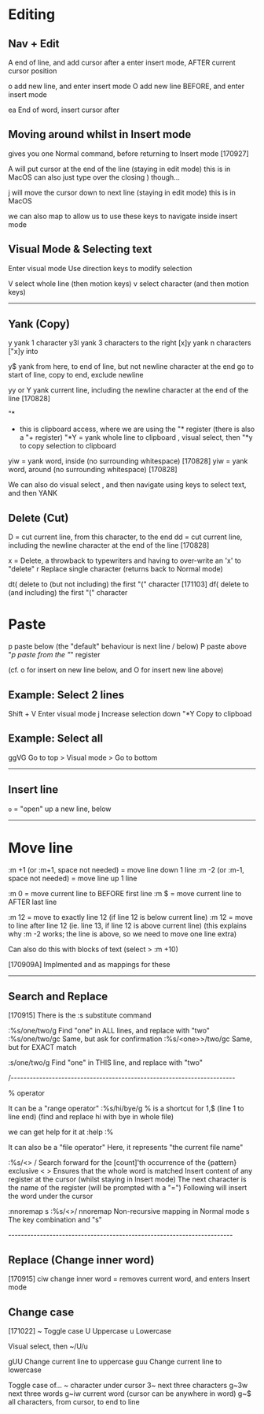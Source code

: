 # Editing

## Nav + Edit
A     end of line, and add cursor after
a     enter insert mode, AFTER current cursor position

o     add new line, and enter insert mode
O     add new line BEFORE, and enter insert mode

ea    End of word, insert cursor after


## Moving around whilst in Insert mode
<C-o>     gives you one Normal command, before returning to Insert mode [170927]

<C-o>A    will put cursor at the end of the line (staying in edit mode)
          this is <C-e> in MacOS
          can also just type over the closing ) though...

<C-o>j    will move the cursor down to next line (staying in edit mode)
          this is <C-n> in MacOS

we can also map <C-hjkl> to allow us to use these keys to navigate inside insert mode


## Visual Mode & Selecting text
Enter visual mode
Use direction keys to modify selection

V       select whole line (then motion keys)
v       select character (and then motion keys)


-------------------------------------------------------------------------
## Yank (Copy)
y           yank 1 character
y3l         yank 3 characters to the right
[x]y        yank n characters
["x]y       into

y$          yank from here, to end of line, but not newline character at the end
go to start of line, copy to end, exclude newline

yy or Y     yank current line, including the newline character at the end of the line [170828]



"*
- this is clipboard access, where we are using the "* register (there is also a "+ register)
"*Y = yank whole line to clipboard
<S-V>, visual select, then "*y to copy selection to clipboard

yiw = yank word, inside (no surrounding whitespace) [170828]
yiw = yank word, around (no surrounding whitespace) [170828]


We can also do visual select
<S-v>, and then navigate using keys to select text, and then YANK


## Delete (Cut)
D = cut current line, from this character, to the end
dd = cut current line, including the newline character at the end of the line [170828]

x = Delete, a throwback to typewriters and having to over-write an 'x' to "delete"
r           Replace single character (returns back to Normal mode)

dt(   delete to (but not including) the first "(" character [171103]
df(   delete to (and including) the first "(" character

# Paste
p     paste below (the "default" behaviour is next line / below)
P     paste above
"*p   paste from the "*" register

(cf. o for insert on new line below, and O for insert new line above)

## Example: Select 2 lines
Shift + V   Enter visual mode
j   Increase selection down
"*Y   Copy to clipboad

## Example: Select all
ggVG  Go to top > Visual mode > Go to bottom

-------------------------------------------------------------------------
## Insert line
`o` = "open" up a new line, below



-------------------------------------------------------------------------
# Move line
:m +1 (or :m+1, space not needed) = move line down 1 line
:m -2 (or :m-1, space not needed) = move line up 1 line

:m 0 = move current line to BEFORE first line
:m $ = move current line to AFTER last line

:m 12 = move to exactly line 12 (if line 12 is below current line)
:m 12 = move to line after line 12 (ie. line 13, if line 12 is above current line)
(this explains why :m -2 works; the line is above, so we need to move one line extra)

Can also do this with blocks of text (select > :m +10)

[170909A] Implmented <A-j> and <A-k> as mappings for these

-------------------

## Search and Replace
[170915]
There is the :s substitute command

:%s/one/two/g         Find "one" in ALL lines, and replace with "two"
:%s/one/two/gc        Same, but ask for confirmation
:%s/\<one>\>/two/gc   Same, but for EXACT match

:s/one/two/g          Find "one" in THIS line, and replace with "two"

/-----------------------------------------------------------------------

% operator

It can be a "range operator"
:%s/hi/bye/g    % is a shortcut for 1,$ (line 1 to line end) (find and replace hi with bye in whole file)

we can get help for it at :help :%

It can also be a "file operator"
Here, it represents "the current file name"

:%s/\<<C-r><C-w>\>
/         Search forward for the [count]'th occurrence of the {pattern} exclusive
\<  \>    Ensures that the whole word is matched
<C-r>     Insert content of any register at the cursor (whilst staying in Insert mode)
          The next character is the name of the register (will be prompted with a "=")
<C-w>     Following <C-r> will insert the word under the cursor


:nnoremap <Leader>s :%s/\<<C-r><C-w>\>/
nnoremap  Non-recursive mapping in Normal mode
<Leader>s   The key combination <Leader> and "s"

\-----------------------------------------------------------------------

## Replace (Change inner word)
[170915]
ciw     change inner word = removes current word, and enters Insert mode


## Change case
[171022]
~   Toggle case
U   Uppercase
u   Lowercase

Visual select, then ~/U/u

gUU   Change current line to uppercase
guu   Change current line to lowercase

Toggle case of...
~     character under cursor
3~    next three characters
g~3w  next three words
g~iw  current word (cursor can be anywhere in word)
g~$   all characters, from cursor, to end to line
